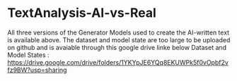 # TextAnalysis-AI-vs-Real

All three versions of the Generator Models used to create the AI-written text is available above. The dataset and model state are too large to be uploaded on github and is avaiable through this google drive linke below
Dataset and Model States : https://drive.google.com/drive/folders/1YKYpJE6YQq8EKUWPk5f0vOpbf2vfz9BW?usp=sharing
